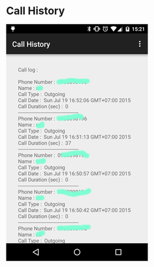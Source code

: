 # Call History

![alt tag](https://raw.githubusercontent.com/Bugchain/CallHistory/master/device-2558-07-20-15212222.png)
